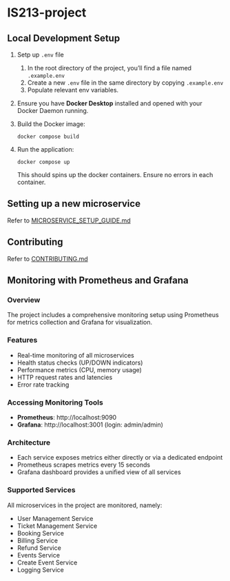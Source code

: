 # IS213-project

## Local Development Setup
1. Setp up `.env` file
    1. In the root directory of the project, you’ll find a file named `.example.env`
    2. Create a new `.env` file in the same directory by copying `.example.env`
    3. Populate relevant env variables.

2. Ensure you have **Docker Desktop** installed and opened with your Docker Daemon running.
3. Build the Docker image:
   ```
   docker compose build
   ```
4. Run the application:
   ```
   docker compose up
   ```
   This should spins up the docker containers. Ensure no errors in each container.

## Setting up a new microservice
Refer to [MICROSERVICE_SETUP_GUIDE.md](./MICROSERVICE_SETUP_GUIDE.MD)

## Contributing
Refer to [CONTRIBUTING.md](./CONTRIBUTING.MD)

## Monitoring with Prometheus and Grafana

### Overview
The project includes a comprehensive monitoring setup using Prometheus for metrics collection and Grafana for visualization.

### Features
- Real-time monitoring of all microservices
- Health status checks (UP/DOWN indicators)
- Performance metrics (CPU, memory usage)
- HTTP request rates and latencies
- Error rate tracking

### Accessing Monitoring Tools
- **Prometheus**: http://localhost:9090
- **Grafana**: http://localhost:3001 (login: admin/admin)

### Architecture
- Each service exposes metrics either directly or via a dedicated endpoint
- Prometheus scrapes metrics every 15 seconds
- Grafana dashboard provides a unified view of all services

### Supported Services
All microservices in the project are monitored, namely:
- User Management Service
- Ticket Management Service
- Booking Service
- Billing Service
- Refund Service
- Events Service
- Create Event Service
- Logging Service
